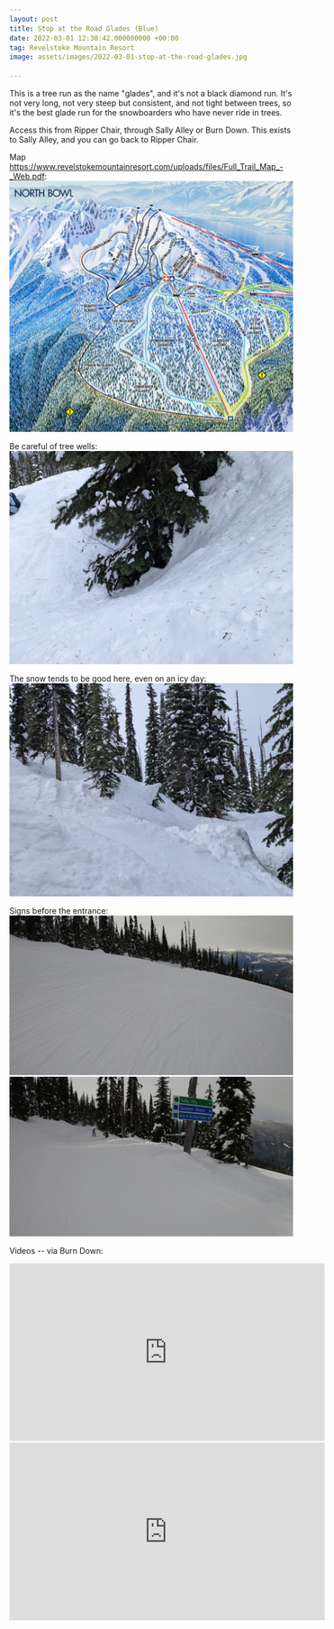 ```yaml
---
layout: post
title: Stop at the Road Glades (Blue)
date: 2022-03-01 12:30:42.000000000 +00:00
tag: Revelstoke Mountain Resort
image: assets/images/2022-03-01-stop-at-the-road-glades.jpg

---
```


This is a tree run as the name "glades", and it's not a black diamond run. It's not very long, not very steep but consistent, and not tight between trees, so it's the best glade run for the snowboarders who have never ride in trees.

Access this from Ripper Chair, through Sally Alley or Burn Down. This exists to Sally Alley, and you can go back to Ripper Chair.

Map <https://www.revelstokemountainresort.com/uploads/files/Full_Trail_Map_-_Web.pdf>:
![](/assets/images/2022-03-01-Screenshot_2022-03-02_12-11-22.png)

Be careful of tree wells:
![](/assets/images/2022-03-01-tree-well.jpg)

The snow tends to be good here, even on an icy day:
![](/assets/images/2022-03-01-good-snow.jpg)

Signs before the entrance:
![](/assets/images/2022-03-01-vlcsnap-2022-03-02-12h22m32s455.png)
![](/assets/images/2022-03-01-vlcsnap-2022-03-02-12h22m47s702.png)

Videos -- via Burn Down:

<iframe width="560" height="315" src="https://www.youtube.com/embed/ykMickUw-9E" title="YouTube video player" frameborder="0" allow="accelerometer; autoplay; clipboard-write; encrypted-media; gyroscope; picture-in-picture" allowfullscreen></iframe>

<iframe width="560" height="315" src="https://www.youtube.com/embed/pu0cQZgNfiM" title="YouTube video player" frameborder="0" allow="accelerometer; autoplay; clipboard-write; encrypted-media; gyroscope; picture-in-picture" allowfullscreen></iframe>
